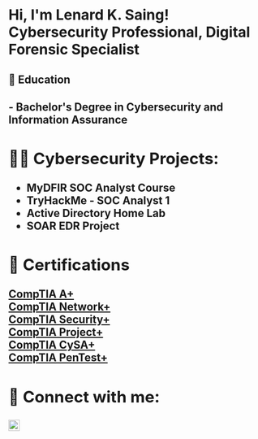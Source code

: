 <h1>Hi, I'm Lenard K. Saing! <br/>Cybersecurity Professional</a>, Digital Forensic Specialist </h1>

<h2> 📜 Education <h2>
- <b> Bachelor's Degree in Cybersecurity and Information Assurance <b>
<h2>👨‍💻 Cybersecurity Projects:</h2>

- <b> MyDFIR SOC Analyst Course <b>
- <b>TryHackMe - SOC Analyst 1 </b>
- <b>Active Directory Home Lab </b>
- <b>SOAR EDR Project </b>

<h2>👔 Certifications </h2>
<a href="https://github.com/K24Saing/Certifications/blob/main/CompTIA%20A%2B%20ce%20certificate.pdf">CompTIA A+</a><br>
<a href="https://github.com/K24Saing/Certifications/blob/main/CompTIA%20Network%2B%20ce%20certificate%20(1).pdf">CompTIA Network+</a><br>
<a href="https://github.com/K24Saing/Certifications/blob/main/CompTIA%20Security%2B%20ce%20certificate.pdf">CompTIA Security+</a><br>
<a href="https://github.com/K24Saing/Certifications/blob/main/CompTIA%20Project%2B%20certificate.pdf">CompTIA Project+</a><br>
<a href="https://github.com/K24Saing/Certifications/blob/main/CompTIA%20CySA%2B%20ce%20certificate.pdf">CompTIA CySA+</a><br>
<a href="https://github.com/K24Saing/Certifications/blob/main/CompTIA%20PenTest%2B%20ce%20certificate.pdf">CompTIA PenTest+</a>

<h2> 🤳 Connect with me:</h2>

[<img align="left" alt="JoshMadakor | LinkedIn" width="22px" src="https://cdn.jsdelivr.net/npm/simple-icons@v3/icons/linkedin.svg" />][linkedin]

[linkedin]: https://linkedin.com/in/joshmadakor

<!--
**joshmadakor1/joshmadakor1** is a ✨ _special_ ✨ repository because its `README.md` (this file) appears on your GitHub profile.

Here are some ideas to get you started:

- 🔭 I’m currently working on ...
- 🌱 I’m currently learning ...
- 👯 I’m looking to collaborate on ...
- 🤔 I’m looking for help with ...
- 💬 Ask me about ...
- 📫 How to reach me: ...
- 😄 Pronouns: ...
- ⚡ Fun fact: ...
-->
